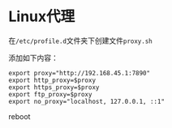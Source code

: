 # Linux代理

在`/etc/profile.d`文件夹下创建文件`proxy.sh`



添加如下内容：

```shell
export proxy="http://192.168.45.1:7890"
export http_proxy=$proxy
export https_proxy=$proxy
export ftp_proxy=$proxy
export no_proxy="localhost, 127.0.0.1, ::1"
```



reboot




